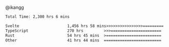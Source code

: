@ikangg
<!--START_SECTION:waka-->

```txt
Total Time: 2,300 hrs 6 mins

Svelte                     1,456 hrs 58 mins>>>>>>>>>>>>>>>>=========   62.22 %
TypeScript                 270 hrs         >>>======================   11.53 %
Rust                       54 hrs 45 mins  >========================   02.34 %
Other                      41 hrs 44 mins  =========================   01.78 %
```

<!--END_SECTION:waka-->
